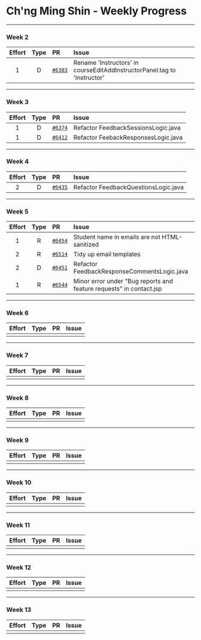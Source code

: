 # Ch'ng Ming Shin - Weekly Progress

---

### Week 2

Effort| Type | PR | Issue
:----:|:----:|:-----------|:------
1 | D | [`#6303`](https://github.com/TEAMMATES/teammates/pull/6303) | Rename 'Instructors' in courseEditAddInstructorPanel.tag to 'Instructor'

---
### Week 3

Effort| Type | PR | Issue
:----:|:----:|:-----------|:------
1 | D | [`#6374`](https://github.com/TEAMMATES/teammates/pull/6374) | Refactor FeedbackSessionsLogic.java
1 | D | [`#6412`](https://github.com/TEAMMATES/teammates/pull/6412) | Refactor FeebackResponsesLogic.java

---
### Week 4

Effort| Type | PR | Issue
:----:|:----:|:-----------|:------
2 | D | [`#6435`](https://github.com/TEAMMATES/teammates/pull/6435) | Refactor FeedbackQuestionsLogic.java

---
### Week 5

Effort| Type | PR | Issue
:----:|:----:|:-----------|:------
1 | R | [`#6454`](https://github.com/TEAMMATES/teammates/pull/6454) | Student name in emails are not HTML-sanitized
2 | R | [`#6514`](https://github.com/TEAMMATES/teammates/pull/6514) | Tidy up email templates
2 | D | [`#6451`](https://github.com/TEAMMATES/teammates/pull/6451) | Refactor FeedbackResponseCommentsLogic.java
1 | R | [`#6544`](https://github.com/TEAMMATES/teammates/pull/6544) | Minor error under "Bug reports and feature requests" in contact.jsp

---
### Week 6

Effort| Type | PR | Issue
:----:|:----:|:-----------|:------
 |  |  | 

---
### Week 7

Effort| Type | PR | Issue
:----:|:----:|:-----------|:------
 |  |  | 

---
### Week 8

Effort| Type | PR | Issue
:----:|:----:|:-----------|:------
 |  |  | 

---
### Week 9

Effort| Type | PR | Issue
:----:|:----:|:-----------|:------
 |  |  | 

---
### Week 10

Effort| Type | PR | Issue
:----:|:----:|:-----------|:------
 |  |  | 

---
### Week 11

Effort| Type | PR | Issue
:----:|:----:|:-----------|:------
 |  |  | 

---
### Week 12

Effort| Type | PR | Issue
:----:|:----:|:-----------|:------
 |  |  | 

---
### Week 13

Effort| Type | PR | Issue
:----:|:----:|:-----------|:------
 |  |  | 